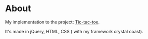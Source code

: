 # About
My implementation to the project: [Tic-tac-toe](http://www.theodinproject.com/javascript-and-jquery/tic-tac-toe).

It's made in jQuery, HTML, CSS ( with my framework crystal coast).
